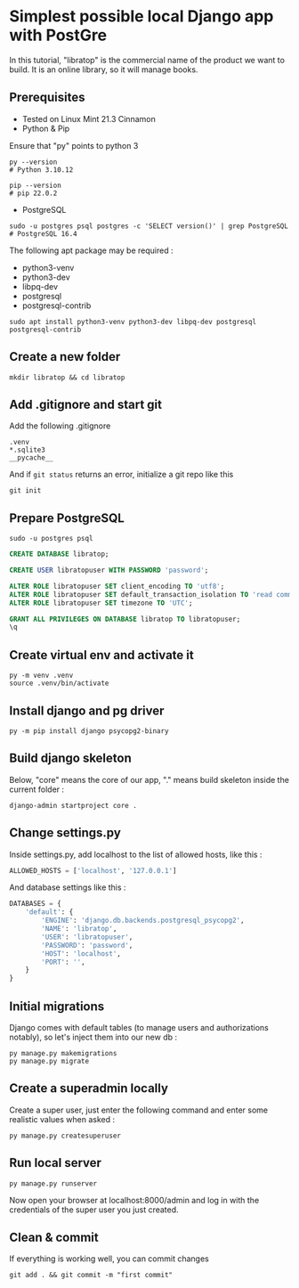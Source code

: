 # Simplest possible local Django app with PostGre

In this tutorial, "libratop" is the commercial name of the product we want to build. It is an online library, so it will manage books.

## Prerequisites

- Tested on Linux Mint 21.3 Cinnamon
- Python & Pip

Ensure that "py" points to python 3

```shell
py --version
# Python 3.10.12
```

```shell
pip --version
# pip 22.0.2
```

- PostgreSQL

```shell
sudo -u postgres psql postgres -c 'SELECT version()' | grep PostgreSQL
# PostgreSQL 16.4
```

The following apt package may be required :

- python3-venv
- python3-dev
- libpq-dev
- postgresql
- postgresql-contrib

```shell
sudo apt install python3-venv python3-dev libpq-dev postgresql postgresql-contrib
```

## Create a new folder

```shell
mkdir libratop && cd libratop
```

## Add .gitignore and start git

Add the following .gitignore

```shell
.venv
*.sqlite3
__pycache__
```

And if `git status` returns an error, initialize a git repo like this

```shell
git init
```

## Prepare PostgreSQL

```shell
sudo -u postgres psql
```

```sql
CREATE DATABASE libratop;

CREATE USER libratopuser WITH PASSWORD 'password';

ALTER ROLE libratopuser SET client_encoding TO 'utf8';
ALTER ROLE libratopuser SET default_transaction_isolation TO 'read committed';
ALTER ROLE libratopuser SET timezone TO 'UTC';

GRANT ALL PRIVILEGES ON DATABASE libratop TO libratopuser;
\q

```

## Create virtual env and activate it

```shell
py -m venv .venv
source .venv/bin/activate
```

## Install django and pg driver

```shell
py -m pip install django psycopg2-binary
```

## Build django skeleton

Below, "core" means the core of our app, "." means build skeleton inside the current folder :

```shell
django-admin startproject core .
```

## Change settings.py

Inside settings.py, add localhost to the list of allowed hosts, like this :

```py
ALLOWED_HOSTS = ['localhost', '127.0.0.1']
```

And database settings like this :

```py
DATABASES = {
    'default': {
        'ENGINE': 'django.db.backends.postgresql_psycopg2',
        'NAME': 'libratop',
        'USER': 'libratopuser',
        'PASSWORD': 'password',
        'HOST': 'localhost',
        'PORT': '',
    }
}
```

## Initial migrations

Django comes with default tables (to manage users and authorizations notably), so let's inject them into our new db :

```shell
py manage.py makemigrations
py manage.py migrate
```

## Create a superadmin locally

Create a super user, just enter the following command and enter some realistic values when asked :

```shell
py manage.py createsuperuser
```

## Run local server

```shell
py manage.py runserver
```

Now open your browser at localhost:8000/admin and log in with the credentials of the super user you just created.

## Clean & commit

If everything is working well, you can commit changes

```shell
git add . && git commit -m "first commit"
```
